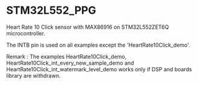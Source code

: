 # STM32L552_PPG
Heart Rate 10 Click sensor with MAX86916 on STM32L552ZET6Q microcontroller.

The INTB pin is used on all examples except the 'HeartRate10Click_demo'.

Remark : The examples HeartRate10Click_demo, HeartRate10Click_int_every_new_sample_demo and HeartRate10Click_int_watermark_level_demo works only if DSP and boards library are withdrawn.
